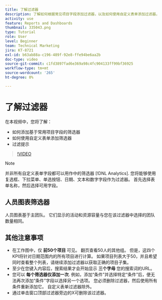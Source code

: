 ```yaml
---
title: 了解过滤器
description: 了解如何根据常见项目字段添加过滤器，以及如何使用自定义表单添加过滤器，所有这些都可在 [!UICONTROL Enhanced Analytics].
activity: use
feature: Reports and Dashboards
thumbnail: 335043.png
type: Tutorial
role: User
level: Beginner
team: Technical Marketing
jira: KT-8721
exl-id: b63ab88a-c196-489f-92e8-ffe94be6aa2b
doc-type: video
source-git-commit: c1fd3897fad6e369a98c4fc904133ff99bf36925
workflow-type: tm+mt
source-wordcount: '265'
ht-degree: 0%

---
```


# 了解过滤器

在本视频中，您将了解：

* 如何添加基于常用项目字段的筛选器
* 如何使用自定义表单添加筛选器
* 过滤提示

>[!VIDEO](https://video.tv.adobe.com/v/335043/?quality=12&learn=on)

>[!NOTE]
>
>并非所有自定义表单字段都可以用作中的筛选器 [!DNL Analytics]. 您将能够使用复选框、下拉菜单、单选按钮、日期、文本和数字字段作为过滤器。 首先选择表单名称，然后选择可用字段。

## 人员图表筛选器

人员图表基于主团队。 它们显示的活动和资源容量与您在该过滤器中选择的团队数量相同。

## 其他注意事项

* 在工作图中，仅 **前50个项目** 可见。 翻页查看50人的其他组。 但是，这四个KPI将针对日期范围内的所有项目进行计算。 如果项目列表大于50，并且希望同时查看整个列表，请继续添加过滤器以获取正确的项目子集。
* 至少在您键入内容后，搜索结果才会开始显示 **三个字母** 您的搜索词的URL。
* 您可以 **每个筛选器仅添加一次**. 例如，添加“条件”并选择特定“条件”后，便无法再次添加“条件”字段以选择另一个选项。 您必须删除过滤器，然后使用所有条件重新添加它。 自定义表单过滤器除外。
* 通过单击窗口顶部过滤器旁边的X可删除该过滤器。
